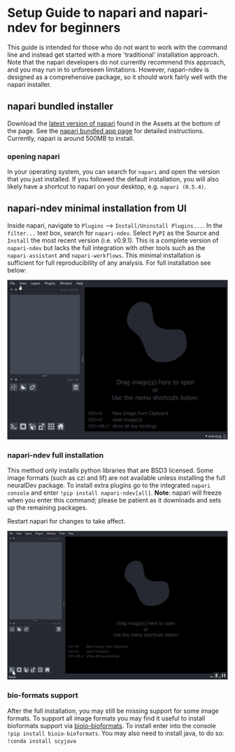 # Setup Guide to napari and napari-ndev for beginners

This guide is intended for those who do not want to work with the command line and instead get started with a more 'traditional' installation approach. Note that the napari developers do not currently recommend this approach, and you may run in to unforeseen limitations. However, napari-ndev is designed as a comprehensive package, so it should work fairly well with the napari installer.

## napari bundled installer

Download the [latest version of napari](https://github.com/napari/napari/releases/latest) found in the Assets at the bottom of the page. See the [napari bundled app page](https://napari.org/stable/tutorials/fundamentals/installation_bundle_conda.html) for detailed instructions. Currently, napari is around 500MB to install.

### opening napari

In your operating system, you can search for `napari` and open the version that you just installed. If you followed the default installation, you will also likely have a shortcut to napari on your desktop, e.g. `napari (0.5.4)`.

## napari-ndev minimal installation from UI

Inside napari, navigate to `Plugins` --> `Install/Uninstall Plugins...`. In the `filter...` text box, search for `napari-ndev`. Select `PyPI` as the Source and `Install` the most recent version (i.e. v0.9.1). This is a complete version of `napari-ndev` but lacks the full integration with other tools such as the `napari-assistant` and `napari-workflows`. This minimal installation is sufficient for full reproducibility of any analysis. For full installation see below:

![UI-installation](resources/gifs/ui_installation.gif)

### napari-ndev full installation

This method only installs python libraries that are BSD3 licensed. Some image formats (such as czi and lif) are not available unless installing the full neuralDev package. To install extra plugins go to the integrated `napari console` and enter `!pip install napari-ndev[all]`. **Note**: napari will freeze when you enter this command; please be patient as it downloads and sets up the remaining packages.

Restart napari for changes to take affect.

![Console-installation](resources/gifs/console-full-installation.gif)

### bio-formats support

After the full installation, you may still be missing support for some image formats. To support all image formats you may find it useful to install bioformats support via [bioio-bioformats](https://github.com/bioio-devs/bioio-bioformats).
To install enter into the console `!pip install bioio-bioformats`. You may also need to install java, to do so: `!conda install scyjava`
